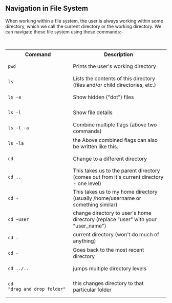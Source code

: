 <h2>Navigation in File System</h2>

When working within a file system, the user is always working within some directory, which we call the current directory or the working directory. We can navigate these file system using these commands:-

<br>

<table>
    <th>Command</th>
    <th>Description</th>
    <tr>
        <td>
        
    pwd
</td>
        <td>Prints the user's working directory</td>
    </tr>
    <tr>
        <td>
        
    ls
</td>
        <td>Lists the contents of this directory (files and/or child directories, etc.)</td>
    </tr>
    <tr>
        <td>
        
    ls -a
</td>
        <td>Show hidden ("dot") files</td>
    </tr>
    <tr>
        <td>
        
    ls -l
</td>
        <td>Show file details</td>
    </tr>
    <tr>
        <td>
        
    ls -l -a
</td>
        <td>Combine multiple flags (above two commands)</td>
    </tr>
    <tr>
        <td>
        
    ls -la
</td>
        <td>the Above combined flags can also be written like this.</td>
    </tr>
    <tr>
        <td>
        
    cd
</td>
        <td>Change to a different directory</td>
    </tr>
    <tr>
        <td>
        
    cd ..
</td>
        <td>This takes us to the parent directory (comes out from it's current directory - one level)</td>
    </tr>
    <tr>
        <td>
        
    cd ~
</td>
        <td>This takes us to my home directory (usually /home/username or something similar)</td>
    </tr>
    <tr>
        <td>
        
    cd ~user
</td>
        <td>change directory to user's home directory (replace "user" with your "user_name")</td>
    </tr>
    <tr>
        <td>
        
    cd .
</td>
        <td>current directory (won't do much of anything)</td>
    </tr>
    <tr>
        <td>
        
    cd -
</td>
        <td>Goes back to the most recent directory</td>
    </tr>
    <tr>
        <td>
        
    cd ../..
</td>
        <td>jumps multiple directory levels</td>
    </tr>
    <tr>
        <td>
        
    cd "drag_and_drop_folder"
</td>
        <td>this changes directory to that particular folder</td>
    </tr>
</table>

